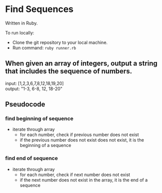 # Find Sequences
Written in Ruby.

To run locally:
- Clone the git repository to your local machine.
- Run command: `ruby runner.rb`

## When given an array of integers, output a string that includes the sequence of numbers.  
input: [1,2,3,6,7,8,12,18,19,20]  
output: "1-3, 6-8, 12, 18-20"

## Pseudocode
### find beginning of sequence
- iterate through array  
  - for each number, check if previous number does not exist  
  - if the previous number does not exist does not exist, it is the beginning of a sequence

### find end of sequence
- iterate through array  
  - for each number, check if next number does not exist  
  - if the next number does not exist in the array, it is the end of a sequence
